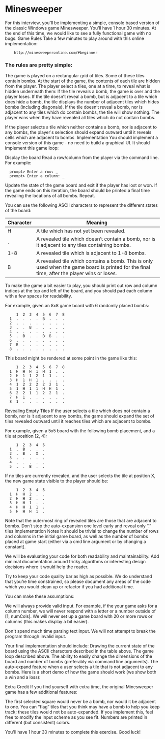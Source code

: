 # Minesweeper
For this interview, you'll be implementing a simple, console based version of the classic Windows game Minesweeper. You’ll have 1 hour 30 minutes. At the end of this time, we would like to see a fully functional game with no bugs.
Game Rules
Take a few minutes to play around with this online implementation:
```
    http://minesweeperonline.com/#beginner
```
### The rules are pretty simple:
 
The game is played on a rectangular grid of tiles. Some of these tiles contain bombs. At the start of the game, the contents of each tile are hidden from the player.
The player select a tiles, one at a time, to reveal what is hidden underneath them:
If the tile reveals a bomb, the game is over and the player loses.
If the tile doesn’t reveal a bomb, but is adjacent to a tile which does hide a bomb, the tile displays the number of adjacent tiles which hides bombs (including diagonals).
If the tile doesn’t reveal a bomb, nor is adjacent to any tiles which do contain bombs, the tile will show nothing.
The player wins when they have revealed all tiles which do not contain bombs.
 
If the player selects a tile which neither contains a bomb, nor is adjacent to any bombs, the player's selection should expand outward until it reveals cells which are adjacent to bombs.
Implementation
You should implement a console version of this game - no need to build a graphical UI. It should implement this game loop:
 
Display the board
Read a row/column from the player via the command line. For example:
```
  prompt> Enter a row: _
  prompt> Enter a column: _
```
Update the state of the game board and exit if the player has lost or won.
If the game ends on this iteration, the board should be printed a final time revealing the locations of all bombs.
Repeat.
 
You can use the following ASCII characters to represent the different states of the board:
 
Character | Meaning
--- | ---
H | A tile which has not yet been revealed.
. | A revealed tile which doesn’t contain a bomb, nor is it adjacent to any tiles containing bombs.
1-8 | A revealed tile which is adjacent to 1-8 bombs.
B | A revealed tile which contains a bomb. This is only used when the game board is printed for the final time, after the player wins or loses.
 
To make the game a bit easier to play, you should print out row and column indices at the top and left of the board, and you should pad each column with a few spaces for readability.
 
For example, given an 8x8 game board with 6 randomly placed bombs:
```
     1  2  3  4  5  6  7  8
  1  .  .  .  .  B  .  .  .
  2  .  .  .  .  .  .  .  .
  3  .  .  B  .  .  .  .  .
  4  .  .  .  .  .  .  .  .
  5  .  B  .  .  B  B  .  .
  6  .  .  .  .  .  .  .  .
  7  B  .  .  .  .  .  .  .
  8  .  .  .  .  .  .  .  .
```
 
This board might be rendered at some point in the game like this:

```
     1  2  3  4  5  6  7  8
  1  H  H  H  1  H  1  .  .
  2  H  1  1  2  1  1  .  .
  3  H  1  H  1  .  .  .  .
  4  1  2  2  2  2  2  1  .
  5  1  H  1  1  H  H  1  .
  6  2  2  1  1  2  2  1  .
  7  H  1  .  .  .  .  .  .
  8  1  .  .  .  .  .  .  .
```
 
Revealing Empty Tiles
If the user selects a tile which does not contain a bomb, nor is it adjacent to any bombs, the game should expand the set of tiles revealed outward until it reaches tiles which are adjacent to bombs.
 
For example, given a 5x5 board with the following bomb placement, and a tile at position [2, 4]:
```
     1  2  3  4  5
  1  .  B  .  .  .
  2  .  B  .  X  .
  3  .  .  .  .  .
  4  .  .  .  .  .
  5  .  .  B  .  .
```
 
If no tiles are currently revealed, and the user selects the tile at position X, the new game state visible to the player should be:
```
     1  2  3  4  5
  1  H  H  2  .  .
  2  H  H  2  .  .
  3  H  H  1  .  .
  4  H  H  1  1  .
  5  H  H  H  1  .
```

Note that the outermost ring of revealed tiles are those that are adjacent to bombs. Don’t stop the auto-expansion one level early and reveal only “.” tiles
Implementation Notes
It should be trivial to change the number of rows and columns in the initial game board, as well as the number of bombs placed at game start (either via a cmd line argument or by changing a constant).
 
We will be evaluating your code for both readability and maintainability. Add minimal documentation around tricky algorithms or interesting design decisions where it would help the reader.
 
Try to keep your code quality bar as high as possible. We do understand that you’re time constrained, so please document any areas of the code which you would clean up or refactor if you had additional time.
 
You can make these assumptions:
 
We will always provide valid input. For example, if the your game asks for a column number, we will never respond with a letter or a number outside of [1, numCols].
We will never set up a game board with 20 or more rows or columns (this makes display a bit easier).
 
Don't spend much time parsing text input. We will not attempt to break the program through invalid input.
 
Your final implementation should include:
Drawing the current state of the board using the ASCII characters described in the table above.
The game loop described above.
The ability to easily change the dimensions of the board and number of bombs (preferably via command line arguments).
The auto-expand feature when a user selects a tile that is not adjacent to any bombs.
Here is a short demo of how the game should work (we show both a win and a loss):
 
Extra Credit
If you find yourself with extra time, the original Minesweeper game has a few additional features:
 
The first selected square would never be a bomb, nor would it be adjacent to one.
You can “flag” tiles that you think may have a bomb to help you keep track; these tiles would not be auto-expanded. If you implement this, feel free to modify the input scheme as you see fit.
Numbers are printed in different (but consistent) colors.
 
You'll have 1 hour 30 minutes to complete this exercise. Good luck!
 
 
